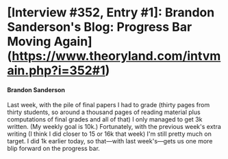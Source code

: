 # [Interview #352, Entry #1]: Brandon Sanderson's Blog: Progress Bar Moving Again](https://www.theoryland.com/intvmain.php?i=352#1)

#### Brandon Sanderson

Last week, with the pile of final papers I had to grade (thirty pages from thirty students, so around a thousand pages of reading material plus computations of final grades and all of that) I only managed to get 3k written. (My weekly goal is 10k.) Fortunately, with the previous week's extra writing (I think I did closer to 15 or 16k that week) I'm still pretty much on target. I did 1k earlier today, so that—with last week's—gets us one more blip forward on the progress bar.

